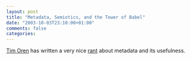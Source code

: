 ```yaml
---
layout: post
title: "Metadata, Semiotics, and the Tower of Babel"
date: "2003-10-03T23:10:00+01:00"
comments: false
categories: 
---
```


<p><a href="http://www.pacificafund.com/blog/">Tim Oren</a> has written a very nice <a href="http://www.pacificavc.com/blog/2003/09/30.html#a381">rant</a> about metadata and its usefulness.</p>

